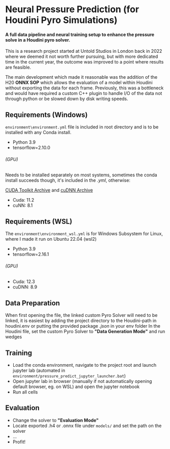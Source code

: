 # Neural Pressure Prediction (for Houdini Pyro Simulations)
#### A full data pipeline and neural training setup to enhance the pressure solve in a Houdini pyro solver.

This is a research project started at Untold Studios in London back in 2022 where we deemed it not worth further pursuing, but with more dedicated time in the current year, the outcome was improved to a point where results are feasible. 

The main development which made it reasonable was the addition of the H20 **ONNX SOP** which allows the evaluation of a model within Houdini without exporting the data for each frame. Previously, this was a bottleneck and would have required a custom C++ plugin to handle I/O of the data not through python or be slowed down by disk writing speeds.



## Requirements (Windows)
`environment\environment.yml` file is included in root directory and is to be installed with any Conda install.
- Python 3.9
- tensorflow=2.10.0

###### (GPU)
Needs to be installed separately on most systems, sometimes the conda install succeeds though, it's included in the *.yml*, otherwise: 

[CUDA Toolkit Archive](https://developer.nvidia.com/cuda-toolkit-archive) and [cuDNN Archive](https://developer.nvidia.com/rdp/cudnn-archive)
- Cuda: 11.2
- cuNN: 8.1

## Requirements (WSL)
The `environment\environment_wsl.yml` is for Windows Subsystem for Linux, where I made it run on Ubuntu 22.04 (wsl2)
- Python 3.9
- tensorflow=2.16.1

###### (GPU)
- Cuda: 12.3
- cuDNN: 8.9


## Data Preparation
When first opening the file, the linked custom Pyro Solver will need to be linked, it is easiest by adding the project directory to the Houdini-path in houdini.env or putting the provided package *.json* in your env folder
In the Houdini file, set the custom Pyro Solver to **"Data Generation Mode"** and run wedges

## Training
* Load the conda environment, navigate to the project root and launch jupyter lab (automated in `environment/pressure_predict_jupyter_launcher.bat`)
* Open jupyter lab in browser (manually if not automatically opening default browser, eg. on WSL) and open the jupyter notebook
* Run all cells

## Evaluation
* Change the solver to **"Evaluation Mode"**
* Locate exported .h4 or .onnx file under `models/` and set the path on the solver
* ...
* Profit!